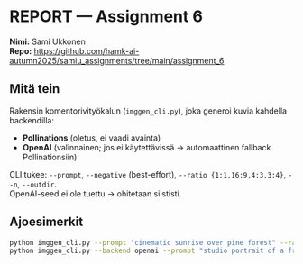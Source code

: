 # REPORT — Assignment 6

**Nimi:** Sami Ukkonen  
**Repo:** https://github.com/hamk-ai-autumn2025/samiu_assignments/tree/main/assignment_6

## Mitä tein
Rakensin komentorivityökalun (`imggen_cli.py`), joka generoi kuvia kahdella backendilla:
- **Pollinations** (oletus, ei vaadi avainta)
- **OpenAI** (valinnainen; jos ei käytettävissä → automaattinen fallback Pollinationsiin)

CLI tukee: `--prompt`, `--negative` (best-effort), `--ratio {1:1,16:9,4:3,3:4}`, `--n`, `--outdir`.  
OpenAI-seed ei ole tuettu → ohitetaan siististi.

## Ajoesimerkit
```bash
python imggen_cli.py --prompt "cinematic sunrise over pine forest" --ratio 16:9 --n 2
python imggen_cli.py --backend openai --prompt "studio portrait of a friendly robot" --negative "humanlike" --ratio 1:1 --n 1
